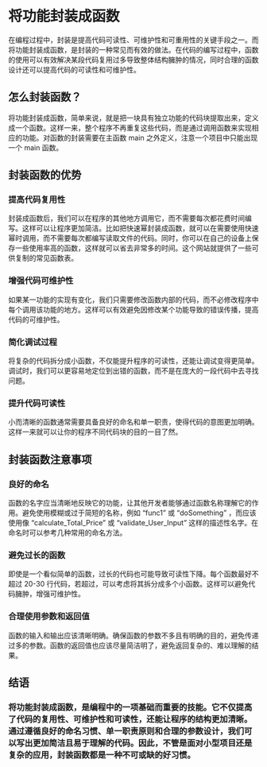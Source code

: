 # 将功能封装成函数
在编程过程中，封装是提高代码可读性、可维护性和可重用性的关键手段之一。而将功能封装成函数，是封装的一种常见而有效的做法。在代码的编写过程中，函数的使用可以有效解决某段代码复用过多导致整体结构臃肿的情况，同时合理的函数设计还可以提高代码的可读性和可维护性。

## 怎么封装函数？
将功能封装成函数，简单来说，就是把一块具有独立功能的代码块提取出来，定义成一个函数。这样一来，整个程序不再重复这些代码，而是通过调用函数来实现相应的功能。对函数的封装需要在主函数 main 之外定义，注意一个项目中只能出现一个 main 函数。

## 封装函数的优势
### 提高代码复用性
封装成函数后，我们可以在程序的其他地方调用它，而不需要每次都花费时间编写。这样可以让程序更加简洁。比如把快速幂封装成函数，就可以在需要使用快速幂时调用，而不需要每次都编写读取文件的代码。同时，你可以在自己的设备上保存一些使用率高的函数，这样就可以省去非常多的时间。这个网站就提供了一些可供复制的常见函数表。
### 增强代码可维护性
如果某一功能的实现有变化，我们只需要修改函数内部的代码，而不必修改程序中每个调用该功能的地方。这样可以有效避免因修改某个功能导致的错误传播，提高代码的可维护性。
### 简化调试过程
将复杂的代码拆分成小函数，不仅能提升程序的可读性，还能让调试变得更简单。调试时，我们可以更容易地定位到出错的函数，而不是在庞大的一段代码中去寻找问题。
### 提升代码可读性
小而清晰的函数通常需要具备良好的命名和单一职责，使得代码的意图更加明确。这样一来就可以让你的程序不同代码块的目的一目了然。

## 封装函数注意事项
### 良好的命名
函数的名字应当清晰地反映它的功能，让其他开发者能够通过函数名称理解它的作用。避免使用模糊或过于简短的名称，例如 “func1” 或 “doSomething” ，而应该使用像 “calculate_Total_Price” 或 “validate_User_Input” 这样的描述性名字。在命名时可以参考几种常用的命名方法。
### 避免过长的函数
即使是一个看似简单的函数，过长的代码也可能导致可读性下降。每个函数最好不超过 20-30 行代码，若超过，可以考虑将其拆分成多个小函数。这样可以避免代码臃肿，增强可维护性。
### 合理使用参数和返回值
函数的输入和输出应该清晰明确。确保函数的参数不多且有明确的目的，避免传递过多的参数。函数的返回值也应该尽量简洁明了，避免返回复杂的、难以理解的结果。

## 结语
### 将功能封装成函数，是编程中的一项基础而重要的技能。它不仅提高了代码的复用性、可维护性和可读性，还能让程序的结构更加清晰。通过遵循良好的命名习惯、单一职责原则和合理的参数设计，我们可以写出更加简洁且易于理解的代码。因此，不管是面对小型项目还是复杂的应用，封装函数都是一种不可或缺的好习惯。
